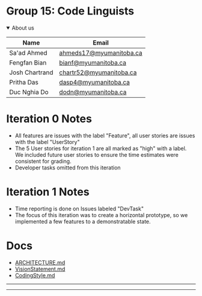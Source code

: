 # Group 15: Code Linguists

<details open>
<summary>About us</summary>

| Name | Email |
| ------ | ------ |
|   Sa'ad Ahmed     |     ahmeds17@myumanitoba.ca   |
|     Fengfan Bian   |     bianf@myumanitoba.ca   |
|   Josh Chartrand    |    chartr52@myumanitoba.ca   |
|    Pritha Das   |    dasp4@myumanitoba.ca  |
|   Duc Nghia Do   |     dodn@myumanitoba.ca   |

</details>

# Iteration 0 Notes
- All features are issues with the label "Feature", all user stories are issues with the label "UserStory"
- The 5 User stories for iteration 1 are all marked as "high" with a label. We included future user stories to ensure the time estimates were consistent for grading.
- Developer tasks omitted from this iteration

# Iteration 1 Notes
- Time reporting is done on Issues labeled "DevTask"
- The focus of this iteration was to create a horizontal prototype, so we implemented a few features to a demonstratable state.

# Docs
 - [ARCHITECTURE.md](Docs/ARCHITECTURE.md)
 - [VisionStatement.md](Docs/VisionStatement.md)
 - [CodingStyle.md](Docs/CodingStyle.md)
- - -
- - -
<br>
